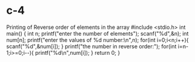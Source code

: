 # c-4
Printing of Reverse order of elements in the array
#include <stdio.h>
int main()
{
int n;
printf("enter the number of elements");
scanf("%d",&n);
int num[n];
printf("enter the values of %d number:\n",n);
for(int i=0;i<n;i++){
    scanf("%d",&num[i]);
}
printf("the number in reverse order:");
for(int i=n-1;i>=0;i--){
    printf("%d\n",num[i]);
}
    return 0;
}
